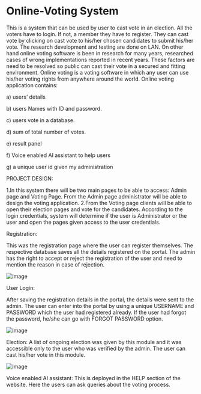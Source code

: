 # Online-Voting System

This is a system that can be used by user to cast vote in an election. All the voters have to login. If not, a member they have to register. They can cast vote by clicking on cast vote to his/her chosen candidates to submit his/her vote. The research development and testing are done on LAN. On other hand online voting software is been in research for many years, researched cases of wrong implementations reported in recent years. These factors are need to be resolved so public can cast their vote in a secured and fitting environment. Online voting is a voting software in which any user can use his/her voting rights from anywhere around the world. Online voting application contains:

a) users’ details

b) users Names with ID and password.

c) users vote in a database.

d) sum of total number of votes.

e) result panel

f) Voice enabled AI assistant to help users

g) a unique user id given my administration


PROJECT DESIGN:

1.In this system there will be two main pages to be able to access: Admin page and Voting Page. From the Admin page administrator will be able to design the voting application. 
2.From the Voting page clients will be able to open their election pages and vote for the candidates. According to the login credentials, system will determine if the user is Administrator or the user and open the pages given access to the user credentials.

Registration:

This was the registration page where the user can register themselves. The respective database saves all the details registered on the portal. The admin has the right to accept or reject the registration of the user and need to mention the reason in case of rejection.

![image](https://user-images.githubusercontent.com/110754843/210199605-f6b6bcc1-0d2a-43a4-b0d8-9dc10b2b1302.png)

User Login:

After saving the registration details in the portal, the details were sent to the admin. The user can enter into the portal by using a unique USERNAME and PASSWORD which the user had registered already. If the user had forgot the password, he/she can go with FORGOT PASSWORD option.

![image](https://user-images.githubusercontent.com/110754843/210199641-1da2eb8d-f03c-4fa6-8b81-158476b388a7.png)

Election:
A list of ongoing election was given by this module and it was accessible only to the user who was verified by the admin. The user can   cast his/her vote in this module.

![image](https://user-images.githubusercontent.com/110754843/210199668-f96b0f3d-9e5c-459a-80e3-bd442309cab7.png)

Voice enabled AI assistant:
This is deployed in the HELP section of the website. Here the users can ask queries about the voting process.




